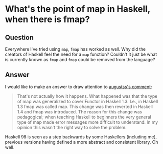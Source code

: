 
# What&apos;s the point of map in Haskell, when there is fmap?

## Question
        
Everywhere I've tried using `map`, `fmap` has worked as well. Why did the creators of Haskell feel the need for a `map` function? Couldn't it just be what is currently known as `fmap` and `fmap` could be removed from the language?

## Answer
        
I would like to make an answer to draw attention to [augustss's comment](https://stackoverflow.com/questions/6824255/whats-the-point-of-map-in-haskell-when-there-is-fmap#comment-8112310):

> That's not actually how it happens. What happened was that the type of map was generalized to cover Functor in Haskell 1.3. I.e., in Haskell 1.3 fmap was called map. This change was then reverted in Haskell 1.4 and fmap was introduced. The reason for this change was pedagogical; when teaching Haskell to beginners the very general type of map made error messages more difficult to understand. In my opinion this wasn't the right way to solve the problem.

Haskell 98 is seen as a step backwards by some Haskellers (including me), previous versions having defined a more abstract and consistent library. Oh well.
